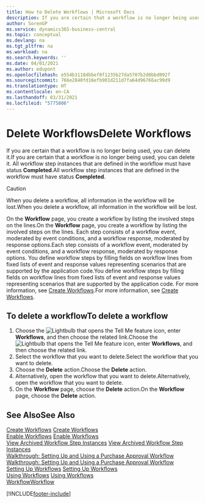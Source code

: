 ```yaml
---
title: How to Delete Workflows | Microsoft Docs
description: If you are certain that a workflow is no longer being used, you can delete it. All workflow step instances that are defined in the workflow must have status **Completed**.
author: SorenGP
ms.service: dynamics365-business-central
ms.topic: conceptual
ms.devlang: na
ms.tgt_pltfrm: na
ms.workload: na
ms.search.keywords: ''
ms.date: 04/01/2021
ms.author: edupont
ms.openlocfilehash: e554b3118dbbef0f1235b27da5707b2d0bbd092f
ms.sourcegitcommit: 766e2840fd16efb901d211d7fa64d96766ac99d9
ms.translationtype: HT
ms.contentlocale: en-CA
ms.lasthandoff: 03/31/2021
ms.locfileid: "5775806"
---
```

# <a name="delete-workflows"></a><span data-ttu-id="1fdc0-104">Delete Workflows</span><span class="sxs-lookup"><span data-stu-id="1fdc0-104">Delete Workflows</span></span>
<span data-ttu-id="1fdc0-105">If you are certain that a workflow is no longer being used, you can delete it.</span><span class="sxs-lookup"><span data-stu-id="1fdc0-105">If you are certain that a workflow is no longer being used, you can delete it.</span></span> <span data-ttu-id="1fdc0-106">All workflow step instances that are defined in the workflow must have status **Completed**.</span><span class="sxs-lookup"><span data-stu-id="1fdc0-106">All workflow step instances that are defined in the workflow must have status **Completed**.</span></span>  

> [!CAUTION]  
>  <span data-ttu-id="1fdc0-107">When you delete a workflow, all information in the workflow will be lost.</span><span class="sxs-lookup"><span data-stu-id="1fdc0-107">When you delete a workflow, all information in the workflow will be lost.</span></span>  

 <span data-ttu-id="1fdc0-108">On the **Workflow** page, you create a workflow by listing the involved steps on the lines.</span><span class="sxs-lookup"><span data-stu-id="1fdc0-108">On the **Workflow** page, you create a workflow by listing the involved steps on the lines.</span></span> <span data-ttu-id="1fdc0-109">Each step consists of a workflow event, moderated by event conditions, and a workflow response, moderated by response options.</span><span class="sxs-lookup"><span data-stu-id="1fdc0-109">Each step consists of a workflow event, moderated by event conditions, and a workflow response, moderated by response options.</span></span> <span data-ttu-id="1fdc0-110">You define workflow steps by filling fields on workflow lines from fixed lists of event and response values representing scenarios that are supported by the application code.</span><span class="sxs-lookup"><span data-stu-id="1fdc0-110">You define workflow steps by filling fields on workflow lines from fixed lists of event and response values representing scenarios that are supported by the application code.</span></span> <span data-ttu-id="1fdc0-111">For more information, see [Create Workflows](across-how-to-create-workflows.md).</span><span class="sxs-lookup"><span data-stu-id="1fdc0-111">For more information, see [Create Workflows](across-how-to-create-workflows.md).</span></span>  

## <a name="to-delete-a-workflow"></a><span data-ttu-id="1fdc0-112">To delete a workflow</span><span class="sxs-lookup"><span data-stu-id="1fdc0-112">To delete a workflow</span></span>  
1.  <span data-ttu-id="1fdc0-113">Choose the ![Lightbulb that opens the Tell Me feature](media/ui-search/search_small.png "Tell me what you want to do") icon, enter **Workflows**, and then choose the related link.</span><span class="sxs-lookup"><span data-stu-id="1fdc0-113">Choose the ![Lightbulb that opens the Tell Me feature](media/ui-search/search_small.png "Tell me what you want to do") icon, enter **Workflows**, and then choose the related link.</span></span>  
2.  <span data-ttu-id="1fdc0-114">Select the workflow that you want to delete.</span><span class="sxs-lookup"><span data-stu-id="1fdc0-114">Select the workflow that you want to delete.</span></span>  
3.  <span data-ttu-id="1fdc0-115">Choose the **Delete** action.</span><span class="sxs-lookup"><span data-stu-id="1fdc0-115">Choose the **Delete** action.</span></span>  
4.  <span data-ttu-id="1fdc0-116">Alternatively, open the workflow that you want to delete.</span><span class="sxs-lookup"><span data-stu-id="1fdc0-116">Alternatively, open the workflow that you want to delete.</span></span>  
5.  <span data-ttu-id="1fdc0-117">On the **Workflow** page, choose the **Delete** action.</span><span class="sxs-lookup"><span data-stu-id="1fdc0-117">On the **Workflow** page, choose the **Delete** action.</span></span>  

## <a name="see-also"></a><span data-ttu-id="1fdc0-118">See Also</span><span class="sxs-lookup"><span data-stu-id="1fdc0-118">See Also</span></span>  
 <span data-ttu-id="1fdc0-119">[Create Workflows](across-how-to-create-workflows.md) </span><span class="sxs-lookup"><span data-stu-id="1fdc0-119">[Create Workflows](across-how-to-create-workflows.md) </span></span>  
 <span data-ttu-id="1fdc0-120">[Enable Workflows](across-how-to-enable-workflows.md) </span><span class="sxs-lookup"><span data-stu-id="1fdc0-120">[Enable Workflows](across-how-to-enable-workflows.md) </span></span>  
 <span data-ttu-id="1fdc0-121">[View Archived Workflow Step Instances](across-how-to-view-archived-workflow-step-instances.md) </span><span class="sxs-lookup"><span data-stu-id="1fdc0-121">[View Archived Workflow Step Instances](across-how-to-view-archived-workflow-step-instances.md) </span></span>  
 <span data-ttu-id="1fdc0-122">[Walkthrough: Setting Up and Using a Purchase Approval Workflow](walkthrough-setting-up-and-using-a-purchase-approval-workflow.md) </span><span class="sxs-lookup"><span data-stu-id="1fdc0-122">[Walkthrough: Setting Up and Using a Purchase Approval Workflow](walkthrough-setting-up-and-using-a-purchase-approval-workflow.md) </span></span>  
 <span data-ttu-id="1fdc0-123">[Setting Up Workflows](across-set-up-workflows.md) </span><span class="sxs-lookup"><span data-stu-id="1fdc0-123">[Setting Up Workflows](across-set-up-workflows.md) </span></span>  
 <span data-ttu-id="1fdc0-124">[Using Workflows](across-use-workflows.md) </span><span class="sxs-lookup"><span data-stu-id="1fdc0-124">[Using Workflows](across-use-workflows.md) </span></span>  
 [<span data-ttu-id="1fdc0-125">Workflow</span><span class="sxs-lookup"><span data-stu-id="1fdc0-125">Workflow</span></span>](across-workflow.md)   


[!INCLUDE[footer-include](includes/footer-banner.md)]